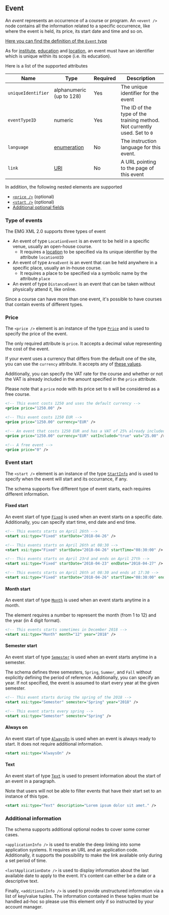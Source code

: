 ## Event

An _event_ represents an occurrence of a course or program.
An `<event />` node contains all the information related to a specific occurrence, like where the event is held, its price, its start date and time and so on.

[Here you can find the definition of the `Event` type](../../schemas/2.0/event.xsd)

As for [institute](institute.md), [education](education.md) and [location](location.md), an event must have an identifier which is unique within its scope (i.e. its education).

Here is a list of the supported attributes

|Name|Type|Required|Description|
|-|-|-|-|
|`uniqueIdentifier`|alphanumeric (up to 128)|Yes|The unique identifier for the event|
|`eventTypeID`|numeric|Yes|The ID of the type of the training method. Not currently used. Set to `0`|
|`language`|[enumeration](../../schemas/2.0/language.xsd)|No|The instruction language for this event.|
|`link`|[URI](http://www.datypic.com/sc/xsd/t-xsd_anyURI.html)|No|A URL pointing to the page of this event|

In addition, the following nested elements are supported

* [`<price />`](#price) (optional)
* [`<start />`](#event-start) (optional)
* [Additional optional fields](#additional-information)

### Type of events

The EMG XML 2.0 supports three types of event
* An event of type `LocationEvent` is an event to be held in a specific venue, usually an open-house course.
  - It requires a [location](location.md) to be specified via its unique identifier by the attribute `locationUID`
* An event of type `AreaEvent` is an event that can be held anywhere in a specific place, usually an in-house course.
  - It requires a place to be specified via a symbolic name by the attribute `place`
* An event of type `DistanceEvent` is an event that can be taken without physically attend it, like online.

Since a course can have more than one event, it's possible to have courses that contain events of different types.

### Price

The `<price />` element is an instance of the type [`Price`](../../schemas/2.0/event.xsd#L111-L123) and is used to specify the price of the event.

The only required attribute is `price`. It accepts a decimal value representing the cost of the event.

If your event uses a currency that differs from the default one of the site, you can use the `currency` attribute. It accepts any of [these values](../../schemas/2.0/currency.xsd).

Additionally, you can specify the VAT rate for the course and whether or not the VAT is already included in the amount specified in the `price` attribute.

Please note that a `price` node with its price set to `0` will be considered as a free course.

```xml
<!-- This event costs 1250 and uses the default currency --> 
<price price="1250.00" />

<!-- This event costs 1250 EUR --> 
<price price="1250.00" currency="EUR" />

<!-- An event that costs 1250 EUR and has a VAT of 25% already included --> 
<price price="1250.00" currency="EUR" vatIncluded="true" vat="25.00" />

<!-- A free event -->
<price price="0" />
```

### Event start

The `<start />` element is an instance of the type [`StartInfo`](../../schemas/2.0/event-start-info.xsd) and is used to specify when the event will start and its occurrance, if any.

The schema supports five different type of event starts, each requires different information.

#### Fixed start

An event start of type [`Fixed`](../../schemas/2.0/event-start-info.xsd#L10-L19) is used when an event starts on a specific date.
Additionally, you can specify start time, end date and end time.

```xml
<!-- This events starts on April 26th -->
<start xsi:type="Fixed" startDate="2018-04-26" />

<!-- This events starts on April 26th at 08:30 -->
<start xsi:type="Fixed" startDate="2018-04-26" startTime="08:30:00" />

<!-- This events starts on April 23rd and ends on April 27th -->
<start xsi:type="Fixed" startDate="2018-04-23" endDate="2018-04-27" />

<!-- This events starts on April 26th at 08:30 and ends at 17:30 -->
<start xsi:type="Fixed" startDate="2018-04-26" startTime="08:30:00" endTime="17:30:00" />
```

#### Month start

An event start of type [`Month`](../../schemas/2.0/event-start-info.xsd#L21-L35) is used when an event starts anytime in a month.

The element requires a number to represent the month (from 1 to 12) and the year (in 4 digit format).

```xml
<!-- This events starts sometimes in December 2018 -->
<start xsi:type="Month" month="12" year="2018" />
```

#### Semester start

An event start of type [`Semester`](../../schemas/2.0/event-start-info.xsd#L37-L52) is used when an event starts anytime in a semester.

The schema defines three semesters, `Spring`, `Summer`, and `Fall` without explicitly defining the period of reference.
Additionally, you can specify an year. If not specified, the event is assumed to start every year at the given semester.

```xml
<!-- This event starts during the spring of the 2018 -->
<start xsi:type="Semester" semester="Spring" year="2018" />

<!-- This event starts every spring -->
<start xsi:type="Semester" semester="Spring" />
```

#### Always on

An event start of type [`AlwaysOn`](../../schemas/2.0/event-start-info.xsd#L54-L58) is used when an event is always ready to start. It does not require additional information.

```xml
<start xsi:type="AlwaysOn" />
```

#### Text

An event start of type [`Text`](../../schemas/2.0/event-start-info.xsd#L60-L66) is used to present information about the start of an event in a paragraph.

Note that users will not be able to filter events that have their start set to an instance of this type.

```xml
<start xsi:type="Text" description="Lorem ipsum dolor sit amet." />
```

### Additional information

The schema supports additional optional nodes to cover some corner cases.

`<applicationInfo />` is used to enable the deep linking into some application systems. It requires an URL and an application code. Additionally, it supports the possibility to make the link available only during a set period of time.

`<lastApplicationDate />` is used to display information about the last available date to apply to the event. It's content can either be a date or a descriptive text.

Finally, `<additionalInfo />` is used to provide unstructured information via a list of key/value tuples. The information contained in these tuples must be handled ad-hoc so please use this element only if so instructed by your account manager.
